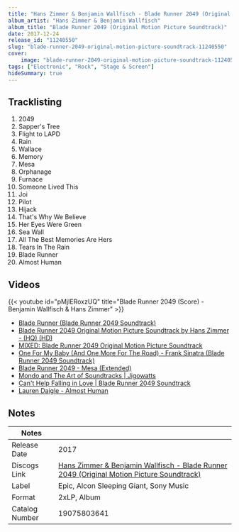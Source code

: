 ```yaml
---
title: "Hans Zimmer & Benjamin Wallfisch - Blade Runner 2049 (Original Motion Picture Soundtrack)"
album_artist: "Hans Zimmer & Benjamin Wallfisch"
album_title: "Blade Runner 2049 (Original Motion Picture Soundtrack)"
date: 2017-12-24
release_id: "11240550"
slug: "blade-runner-2049-original-motion-picture-soundtrack-11240550"
cover:
    image: "blade-runner-2049-original-motion-picture-soundtrack-11240550.jpg"
tags: ["Electronic", "Rock", "Stage & Screen"]
hideSummary: true
---
```


## Tracklisting
1. 2049
2. Sapper's Tree
3. Flight to LAPD
4. Rain
5. Wallace
6. Memory
7. Mesa
8. Orphanage
9. Furnace
10. Someone Lived This
11. Joi
12. Pilot
13. Hijack
14. That's Why We Believe
15. Her Eyes Were Green
16. Sea Wall
17. All The Best Memories Are Hers
18. Tears In The Rain
19. Blade Runner
20. Almost Human

## Videos
{{< youtube id="pMjIERoxzUQ" title="Blade Runner 2049 (Score) - Benjamin Wallfisch & Hans Zimmer" >}}
- [Blade Runner (Blade Runner 2049 Soundtrack)](https://www.youtube.com/watch?v=1uAoaKM16kw)
- [Blade Runner 2049 Original Motion Picture Soundtrack by Hans Zimmer - (HQ) (HD)](https://www.youtube.com/watch?v=JDQ1gFMQKR8)
- [MIXED: Blade Runner 2049 Original Motion Picture Soundtrack](https://www.youtube.com/watch?v=nf0llz_Rfd0)
- [One For My Baby (And One More For The Road) - Frank Sinatra (Blade Runner 2049 Soundtrack)](https://www.youtube.com/watch?v=RgyfXKKeZMo)
- [Blade Runner 2049 - Mesa (Extended)](https://www.youtube.com/watch?v=zzTiaVq9RN0)
- [Mondo and The Art of Soundtracks | Jigowatts](https://www.youtube.com/watch?v=bsGXfgsw4Y8)
- [Can't Help Falling in Love | Blade Runner 2049 Soundtrack](https://www.youtube.com/watch?v=gjIiKmpBV1Q)
- [Lauren Daigle - Almost Human](https://www.youtube.com/watch?v=HcBpKOiGuz8)

## Notes

| Notes          |             |
| ---------------| ----------- |
| Release Date   | 2017 |
| Discogs Link   | [Hans Zimmer & Benjamin Wallfisch - Blade Runner 2049 (Original Motion Picture Soundtrack)](https://www.discogs.com/release/11240550) |
| Label          | Epic, Alcon Sleeping Giant, Sony Music |
| Format         | 2xLP, Album |
| Catalog Number | 19075803641 |

